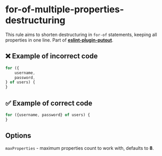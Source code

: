 # for-of-multiple-properties-destructuring

This rule aims to shorten destructuring in `for-of` statements, keeping all properties in one line.
Part of [**eslint-plugin-putout**](https://github.com/coderaiser/putout/tree/master/packages/eslint-plugin-putout#rules).



## ❌ Example of incorrect code

```js
for ({
    username,
    password,
} of users) {
}
```

## ✅ Example of correct code

```js
for ({username, password} of users) {
}
```

## Options

`maxProperties` - maximum properties count to work with, defaults to **8**.

